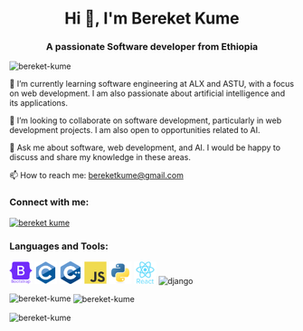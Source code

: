 <h1 align="center">Hi 👋, I'm Bereket Kume</h1>
<h3 align="center">A passionate Software developer from Ethiopia</h3>

<p align="left"> <img src="https://komarev.com/ghpvc/?username=bereket-kume&label=Profile%20views&color=0e75b6&style=flat" alt="bereket-kume" /> </p>

🌱 I’m currently learning software engineering at ALX and ASTU, with a focus on web development. I am also passionate about artificial intelligence and its applications.

👯 I’m looking to collaborate on software development, particularly in web development projects. I am also open to opportunities related to AI.

💬 Ask me about software, web development, and AI. I would be happy to discuss and share my knowledge in these areas.

📫 How to reach me: bereketkume@gmail.com

<h3 align="left">Connect with me:</h3>
<p align="left">
<a href="https://linkedin.com/in/bereket kume" target="blank"><img align="center" src="https://raw.githubusercontent.com/rahuldkjain/github-profile-readme-generator/master/src/images/icons/Social/linked-in-alt.svg" alt="bereket kume" height="30" width="40" /></a>
</p>

<h3 align="left">Languages and Tools:</h3>
<p align="left">
<img src="https://raw.githubusercontent.com/devicons/devicon/master/icons/bootstrap/bootstrap-plain-wordmark.svg" alt="bootstrap" width="40" height="40"/>
<img src="https://raw.githubusercontent.com/devicons/devicon/master/icons/c/c-original.svg" alt="c" width="40" height="40"/>
<img src="https://raw.githubusercontent.com/devicons/devicon/master/icons/cplusplus/cplusplus-original.svg" alt="cplusplus" width="40" height="40"/>
<img src="https://raw.githubusercontent.com/devicons/devicon/master/icons/javascript/javascript-original.svg" alt="javascript" width="40" height="40"/>
<img src="https://raw.githubusercontent.com/devicons/devicon/master/icons/python/python-original.svg" alt="python" width="40" height="40"/>
<img src="https://raw.githubusercontent.com/devicons/devicon/master/icons/react/react-original-wordmark.svg" alt="react" width="40" height="40"/>
<img src="https://www.djangoproject.com/favicon.ico" alt="django" width="40" height="40"/>
</p>

<p><img align="left" src="https://github-readme-stats.vercel.app/api/top-langs?username=bereket-kume&show_icons=true&locale=en&layout=compact" alt="bereket-kume" /></p>

<p>&nbsp;<img align="center" src="https://github-readme-stats.vercel.app/api?username=bereket-kume&show_icons=true&locale=en" alt="bereket-kume" /></p>

<p><img align="center" src="https://github-readme-streak-stats.herokuapp.com/?user=bereket-kume&" alt="bereket-kume" /></p>
